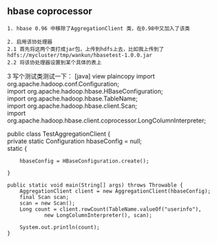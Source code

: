 ## hbase coprocessor

	1. hbase 0.96 中移除了AggregationClient 类，在0.98中又加入了该类
	
	2. 启用该协处理器
	2.1 首先将这两个类打成jar包，上传到hdfs上去，比如我上传到了 hdfs://mycluster/tmp/wankun/hbasetest-1.0.0.jar
	2.2 将该协处理器设置到某个具体的表上


3 写个测试类测试一下：
[java] view plaincopy
import org.apache.hadoop.conf.Configuration;  
import org.apache.hadoop.hbase.HBaseConfiguration;  
import org.apache.hadoop.hbase.TableName;  
import org.apache.hadoop.hbase.client.Scan;  
import org.apache.hadoop.hbase.client.coprocessor.LongColumnInterpreter;  
  
public class TestAggregationClient {  
    private static Configuration hbaseConfig = null;  
    static {  
  
        hbaseConfig = HBaseConfiguration.create();  
  
    }  
  
    public static void main(String[] args) throws Throwable {  
        AggregationClient client = new AggregationClient(hbaseConfig);  
        final Scan scan;  
        scan = new Scan();  
        Long count = client.rowCount(TableName.valueOf("userinfo"),  
                new LongColumnInterpreter(), scan);  
          
        System.out.println(count);  
    }  
  